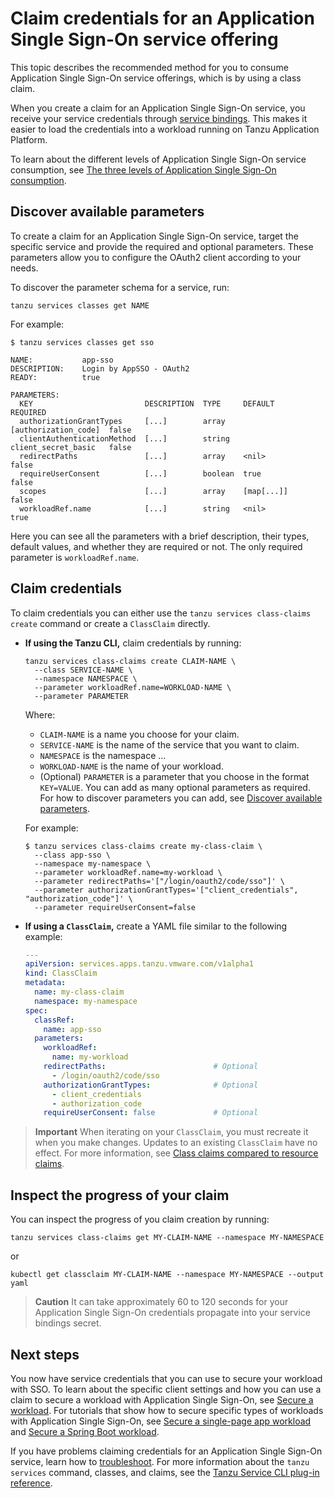 # Claim credentials for an Application Single Sign-On service offering

This topic describes the recommended method for you to consume Application Single Sign-On
service offerings, which is by using a class claim.

When you create a claim for an Application Single Sign-On service, you receive your service
credentials through [service bindings](https://servicebinding.io/).
This makes it easier to load the credentials into a workload running on Tanzu Application Platform.

To learn about the different levels of Application Single Sign-On service consumption, see
[The three levels of Application Single Sign-On consumption](../../concepts/levels-of-consumption.hbs.md).

## <a id="discover-params"></a> Discover available parameters

To create a claim for an Application Single Sign-On service, target the specific service
and provide the required and optional parameters.
These parameters allow you to configure the OAuth2 client according to your needs.
<!-- seems specific to OAuth2 - can this be made generic? -->

To discover the parameter schema for a service, run:

```console
tanzu services classes get NAME
```

For example:

```console
$ tanzu services classes get sso

NAME:           app-sso
DESCRIPTION:    Login by AppSSO - OAuth2
READY:          true

PARAMETERS:
  KEY                         DESCRIPTION  TYPE     DEFAULT               REQUIRED
  authorizationGrantTypes     [...]        array    [authorization_code]  false
  clientAuthenticationMethod  [...]        string   client_secret_basic   false
  redirectPaths               [...]        array    <nil>                 false
  requireUserConsent          [...]        boolean  true                  false
  scopes                      [...]        array    [map[...]]            false
  workloadRef.name            [...]        string   <nil>                 true
```

Here you can see all the parameters with a brief description, their types,
default values, and whether they are required or not. The only required parameter is `workloadRef.name`.
<!-- is this statement about the required parameter true for something other than OAuth2? -->

## <a id="claim-creds"></a>Claim credentials

To claim credentials you can either use the `tanzu services class-claims create` command
or create a `ClassClaim` directly.

- **If using the Tanzu CLI,** claim credentials by running:

    ```console
    tanzu services class-claims create CLAIM-NAME \
      --class SERVICE-NAME \
      --namespace NAMESPACE \
      --parameter workloadRef.name=WORKLOAD-NAME \
      --parameter PARAMETER
    ```

    Where:

    - `CLAIM-NAME` is a name you choose for your claim.
    - `SERVICE-NAME` is the name of the service that you want to claim.
    - `NAMESPACE` is the namespace ... <!-- is this the namespace that your claim is in or your workload? -->
    - `WORKLOAD-NAME` is the name of your workload.
    - (Optional) `PARAMETER` is a parameter that you choose in the format `KEY=VALUE`.
      You can add as many optional parameters as required.
      For how to discover parameters you can add, see [Discover available parameters](#discover-params).

    <!-- confirm these placeholders. Also, would you be required to use different parameters if not using OAuth2? -->

    For example:

    ```console
    $ tanzu services class-claims create my-class-claim \
      --class app-sso \
      --namespace my-namespace \
      --parameter workloadRef.name=my-workload \
      --parameter redirectPaths='["/login/oauth2/code/sso"]' \
      --parameter authorizationGrantTypes='["client_credentials", "authorization_code"]' \
      --parameter requireUserConsent=false
    ```

- **If using a `ClassClaim`,** create a YAML file similar to the following example:

    ```yaml
    ---
    apiVersion: services.apps.tanzu.vmware.com/v1alpha1
    kind: ClassClaim
    metadata:
      name: my-class-claim
      namespace: my-namespace
    spec:
      classRef:
        name: app-sso
      parameters:
        workloadRef:
          name: my-workload
        redirectPaths:                        # Optional
          - /login/oauth2/code/sso
        authorizationGrantTypes:              # Optional
          - client_credentials
          - authorization_code
        requireUserConsent: false             # Optional
    ```

> **Important** When iterating on your `ClassClaim`, you must recreate it when you make changes.
> Updates to an existing `ClassClaim` have no effect.
> For more information, see
> [Class claims compared to resource claims](../../../services-toolkit/concepts/class-claim-vs-resource-claim.hbs.md#classclaim).

## <a id="inspect"></a>Inspect the progress of your claim

You can inspect the progress of you claim creation by running:

```console
tanzu services class-claims get MY-CLAIM-NAME --namespace MY-NAMESPACE
```

or

```console
kubectl get classclaim MY-CLAIM-NAME --namespace MY-NAMESPACE --output yaml
```

> **Caution** It can take approximately 60 to 120 seconds for your Application Single Sign-On
> credentials propagate into your service bindings secret.

## <a id="next-steps"></a>Next steps

You now have service credentials that you can use to secure your workload with SSO.
To learn about the specific client settings and how you can use a claim to secure a workload with
Application Single Sign-On, see [Secure a workload](secure-workload.hbs.md).
For tutorials that show how to secure specific types of workloads with Application Single Sign-On, see
[Secure a single-page app workload](./secure-spa-workload.hbs.md) and
[Secure a Spring Boot workload](./secure-spring-boot-workload.hbs.md).

If you have problems claiming credentials for an Application Single Sign-On service, learn how
to [troubleshoot](../troubleshoot.hbs.md).
For more information about the `tanzu services` command, classes, and claims, see the
[Tanzu Service CLI plug-in reference](../../../services-toolkit/reference/tanzu-service-cli.hbs.md).

